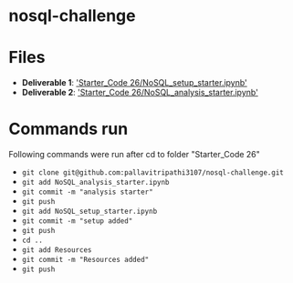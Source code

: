 # nosql-challenge

# Files
* **Deliverable 1**: ['Starter_Code 26/NoSQL_setup_starter.ipynb'](https://github.com/pallavitripathi3107/nosql-challenge/blob/main/Starter_Code%2026/NoSQL_setup_starter.ipynb)
* **Deliverable 2**: ['Starter_Code 26/NoSQL_analysis_starter.ipynb'](https://github.com/pallavitripathi3107/nosql-challenge/blob/main/Starter_Code%2026/NoSQL_analysis_starter.ipynb)

# Commands run
Following commands were run after cd to folder "Starter_Code 26"
* `git clone git@github.com:pallavitripathi3107/nosql-challenge.git`
* `git add NoSQL_analysis_starter.ipynb `
* `git commit -m "analysis starter"`
* `git push`
* `git add NoSQL_setup_starter.ipynb`
* `git commit -m "setup added"`
* `git push`
* `cd ..`
* `git add Resources`
* `git commit -m "Resources added"`
* `git push`
